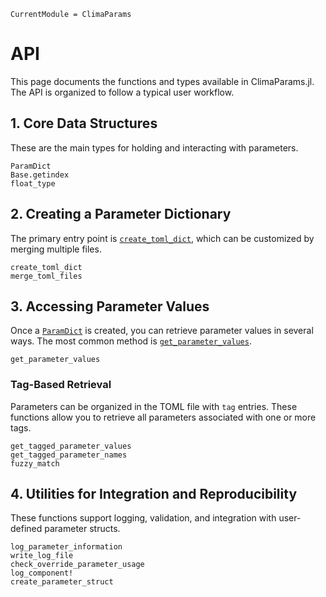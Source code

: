 ```@meta
CurrentModule = ClimaParams
```

# API

This page documents the functions and types available in ClimaParams.jl. The API is organized to follow a typical user workflow.

## 1. Core Data Structures

These are the main types for holding and interacting with parameters.

```@docs
ParamDict
Base.getindex
float_type
```

## 2. Creating a Parameter Dictionary

The primary entry point is [`create_toml_dict`](@ref), which can be customized by merging multiple files.

```@docs
create_toml_dict
merge_toml_files
```

## 3. Accessing Parameter Values

Once a [`ParamDict`](@ref) is created, you can retrieve parameter values in several ways. The most common method is [`get_parameter_values`](@ref).

```@docs
get_parameter_values
```

### Tag-Based Retrieval

Parameters can be organized in the TOML file with `tag` entries. These functions allow you to retrieve all parameters associated with one or more tags.

```@docs
get_tagged_parameter_values
get_tagged_parameter_names
fuzzy_match
```

## 4. Utilities for Integration and Reproducibility

These functions support logging, validation, and integration with user-defined parameter structs.

```@docs
log_parameter_information
write_log_file
check_override_parameter_usage
log_component!
create_parameter_struct
```